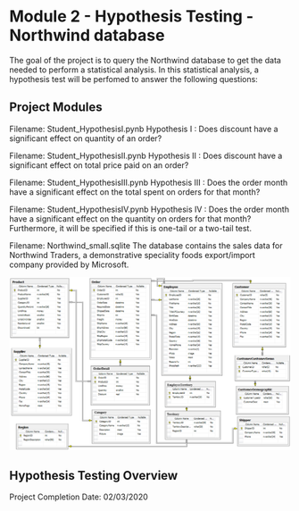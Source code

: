 
# Module 2 -  Hypothesis Testing - Northwind database

The goal of the project is to query the Northwind database to get the data needed to perform a statistical analysis. In this statistical analysis, a hypothesis test will be perfomed to answer the following questions:

## Project Modules
Filename:  Student_HypothesisI.pynb
Hypothesis I : Does discount have a significant effect on quantity of an order?

Filename:  Student_HypothesisII.pynb
Hypothesis II : Does discount have a significant effect on total price paid on an order?

Filename:  Student_HypothesisIII.pynb
Hypothesis III : Does the order month have a significant effect on the total spent on orders for that month?

Filename:  Student_HypothesisIV.pynb
Hypothesis IV : Does the order month have a significant effect on the quantity on orders for that month?
Furthermore, it will be specified if this is one-tail or a two-tail test.

Filename: Northwind_small.sqlite
The database contains the sales data for Northwind Traders, a demonstrative speciality foods export/import company provided by Microsoft.

![header](Northwind_ERD.png)

## Hypothesis Testing Overview

Project Completion Date:  02/03/2020

